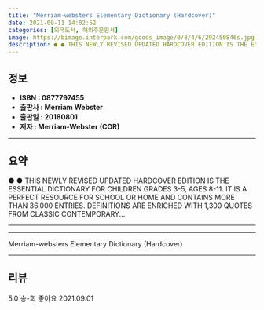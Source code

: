 ```yaml
---
title: "Merriam-websters Elementary Dictionary (Hardcover)"
date: 2021-09-11 14:02:52
categories: [외국도서, 해외주문원서]
image: https://bimage.interpark.com/goods_image/0/8/4/6/292450846s.jpg
description: ● ● THIS NEWLY REVISED UPDATED HARDCOVER EDITION IS THE ESSENTIAL DICTIONARY FOR CHILDREN GRADES 3-5, AGES 8-11. IT IS A PERFECT RESOURCE FOR SCHOOL OR HOME
---
```


## **정보**

- **ISBN : 0877797455**
- **출판사 : Merriam Webster**
- **출판일 : 20180801**
- **저자 : Merriam-Webster (COR)**

------



## **요약**

●  ●  THIS NEWLY REVISED  UPDATED HARDCOVER EDITION IS THE ESSENTIAL DICTIONARY FOR CHILDREN GRADES 3-5, AGES 8-11. IT IS A PERFECT RESOURCE FOR SCHOOL OR HOME AND CONTAINS MORE THAN 36,000 ENTRIES. DEFINITIONS ARE ENRICHED WITH 1,300 QUOTES FROM CLASSIC  CONTEMPORARY... 

------



------


Merriam-websters Elementary Dictionary (Hardcover) 

------


## **리뷰** 

5.0 송-희 좋아요 2021.09.01 <br/>